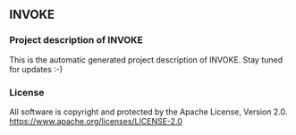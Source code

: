 ## INVOKE
### Project description of INVOKE
This is the automatic generated project description of INVOKE. Stay tuned for updates :-)
### License
All software is copyright and protected by the Apache License, Version 2.0.
https://www.apache.org/licenses/LICENSE-2.0
